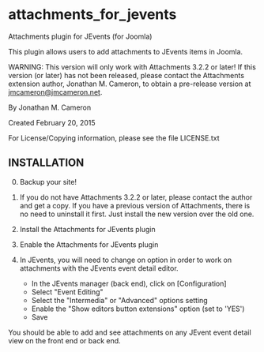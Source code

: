 attachments_for_jevents
=======================

Attachments plugin for JEvents (for Joomla)

This plugin allows users to add attachments to JEvents items in Joomla.

WARNING: This version will only work with Attachments 3.2.2 or later!
         If this version (or later) has not been released, please contact 
	 the Attachments extension author, Jonathan M. Cameron, to obtain
         a pre-release version at jmcameron@jmcameron.net.

By Jonathan M. Cameron

Created February 20, 2015

For License/Copying information, please see the file LICENSE.txt


INSTALLATION
------------

0. Backup your site!

1. If you do not have Attachments 3.2.2 or later, please contact the author
   and get a copy.  If you have a previous version of Attachments, there is 
   no need to uninstall it first.  Just install the new version over the old
   one.

2. Install the Attachments for JEvents plugin

3. Enable the Attachments for JEvents plugin

4. In JEvents, you will need to change on option in order to work on
   attachments with the JEvents event detail editor.   

    * In the JEvents manager (back end), click on [Configuration]
    * Select "Event Editing"
    * Select the "Intermedia" or "Advanced" options setting
    * Enable the "Show editors button extensions" option (set to 'YES')
    * Save

You should be able to add and see attachments on any JEvent event detail view
on the front end or back end.
